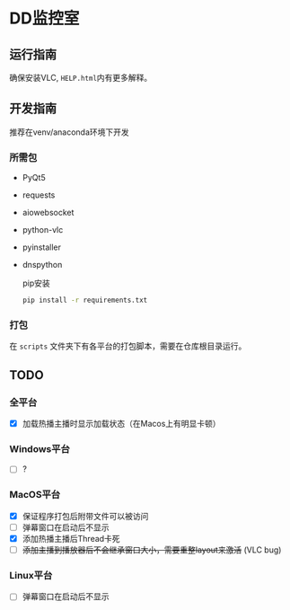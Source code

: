 # DD监控室

## 运行指南

确保安装VLC, `HELP.html`内有更多解释。

## 开发指南

推荐在venv/anaconda环境下开发

### 所需包
 - PyQt5

 - requests

 - aiowebsocket

 - python-vlc

 - pyinstaller

 - dnspython    

   

   pip安装

   ```bash
   pip install -r requirements.txt
   ```

   

### 打包

在 `scripts` 文件夹下有各平台的打包脚本，需要在仓库根目录运行。

## TODO

### 全平台
 - [X] 加载热播主播时显示加载状态（在Macos上有明显卡顿）

### Windows平台
 - [ ] ?

### MacOS平台
 - [X] 保证程序打包后附带文件可以被访问
 - [ ] 弹幕窗口在启动后不显示
 - [X] 添加热播主播后Thread卡死
 - [ ] ~~添加主播到播放器后不会继承窗口大小，需要重整layout来激活~~ (VLC bug)

### Linux平台
 - [ ] 弹幕窗口在启动后不显示